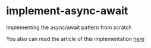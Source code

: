 # implement-async-await
Implementing the async/await pattern from scratch

You also can read the article of this implementation [here](https://medium.com/@babak.gholamzadeh92/implement-the-async-await-pattern-and-be-familiar-with-the-generator-a04f5c6f4ee0)
